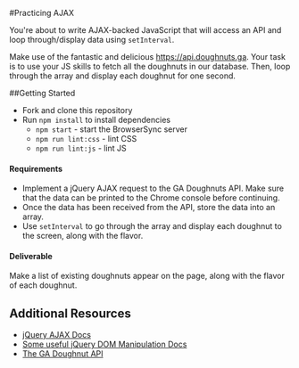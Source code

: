 #Practicing AJAX

You're about to write AJAX-backed JavaScript that will access an API and loop through/display data using `setInterval`.

Make use of the fantastic and delicious https://api.doughnuts.ga.  Your task is to use your JS skills to fetch all the doughnuts in our database. Then, loop through the array and display each doughnut for one second.

##Getting Started

* Fork and clone this repository
* Run `npm install` to install dependencies
  * `npm start` - start the BrowserSync server
  * `npm run lint:css` - lint CSS
  * `npm run lint:js` - lint JS

#### Requirements

* Implement a jQuery AJAX request to the GA Doughnuts API. Make sure that the data can be printed to the Chrome console before continuing.
* Once the data has been received from the API, store the data into an array.
* Use `setInterval` to go through the array and display each doughnut to the screen, along with the flavor.

#### Deliverable

Make a list of existing doughnuts appear on the page, along with the flavor of each doughnut.

## Additional Resources

* [jQuery AJAX Docs](http://api.jquery.com/jquery.ajax/)
* [Some useful jQuery DOM Manipulation Docs](http://api.jquery.com/prepend/)
* [The GA Doughnut API](https://www.doughnuts.ga/)
